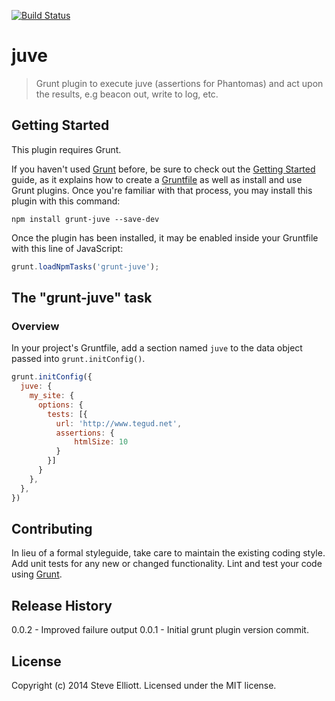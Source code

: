 [![Build Status](https://travis-ci.org/tegud/grunt-juve.png?branch=master)](https://travis-ci.org/tegud/grunt-juve)

# juve

> Grunt plugin to execute juve (assertions for Phantomas) and act upon the results, e.g beacon out, write to log, etc.

## Getting Started
This plugin requires Grunt.

If you haven't used [Grunt](http://gruntjs.com/) before, be sure to check out the [Getting Started](http://gruntjs.com/getting-started) guide, as it explains how to create a [Gruntfile](http://gruntjs.com/sample-gruntfile) as well as install and use Grunt plugins. Once you're familiar with that process, you may install this plugin with this command:

```shell
npm install grunt-juve --save-dev
```

Once the plugin has been installed, it may be enabled inside your Gruntfile with this line of JavaScript:

```js
grunt.loadNpmTasks('grunt-juve');
```

## The "grunt-juve" task

### Overview
In your project's Gruntfile, add a section named `juve` to the data object passed into `grunt.initConfig()`.

```js
grunt.initConfig({
  juve: {
    my_site: {
      options: {
        tests: [{
          url: 'http://www.tegud.net',
          assertions: {
              htmlSize: 10
          }
        }]
      }
    },
  },
})
```

## Contributing
In lieu of a formal styleguide, take care to maintain the existing coding style. Add unit tests for any new or changed functionality. Lint and test your code using [Grunt](http://gruntjs.com/).

## Release History
0.0.2 - Improved failure output
0.0.1 - Initial grunt plugin version commit.

## License
Copyright (c) 2014 Steve Elliott. Licensed under the MIT license.
